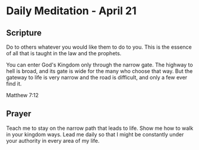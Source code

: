 # Daily Meditation - April 21

## Scripture

Do to others whatever you would like them to do to you. This is the essence of
all that is taught in the law and the prophets.

You can enter God's Kingdom only through the narrow gate. The highway to hell
is broad, and its gate is wide for the many who choose that way. But the gateway
to life is very narrow and the road is difficult, and only a few ever find it.

Matthew 7:12


## Prayer

Teach me to stay on the narrow path that leads to life.  Show me how to walk
in your kingdom ways.  Lead me daily so that I might be constantly under 
your authority in every area of my life.

